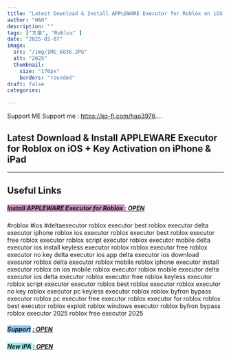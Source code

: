 ```yaml
---
title: "Latest Download & Install APPLEWARE Executor for Roblox on iOS + Key Activation on iPhone & iPad"
author: "HAO"
description: ""
tags: ["文章", "Roblox" ]
date: "2025-02-07"
image:
  src: "/img/IMG_6836.JPG"
  alt: "2025"
  thumbnail:
    size: "170px"
    borders: "rounded"
draft: false
categories:

---
```


Support ME 
Support me : https://ko-fi.com/hao3976....
<!--more-->

## **Latest Download & Install APPLEWARE Executor for Roblox on iOS + Key Activation on iPhone & iPad**

---

## **Useful Links**

##### **<font style="background: #C78CBA"> Install APPLEWARE Executor for Roblox </font>** **[  : OPEN](https://appleware-executor.com/)**

#roblox #ios #deltaexecutor
roblox executor
best roblox executor
delta executor iphone
roblox ios executor
roblox executor
best roblox executor
free roblox executor
roblox script executor
roblox executor mobile
delta executor ios install
keyless executor roblox
roblox executor free
roblox executor no key
delta executor ios app
delta executor ios download
executor roblox
delta executor roblox mobile
roblox iphone executor
install executor roblox on ios
mobile roblox executor
roblox mobile executor
delta executor ios
delta executor
roblox executor free
roblox keyless executor
roblox script executor
executor roblox
best roblox executor
roblox executor no key
roblox executor pc
keyless executor roblox
roblox byfron bypass executor
roblox pc executor
free executor roblox
executor for roblox
roblox best executor
roblox exploit
roblox windows executor
roblox byfron bypass
roblox executor 2025
roblox free executor 2025

##### **<and font style="background: #8dc7f0 "> Support</font>** **[  : OPEN](https://ko-fi.com/hao3976)**

##### **<and font style="background: #8dedf0 "> New iPA </font>** **[  : OPEN](https://www.patreon.com/hao8?utm_medium=unknown&utm_source=join_link&utm_campaign=creatorshare_creator&utm_content=copyLink)**